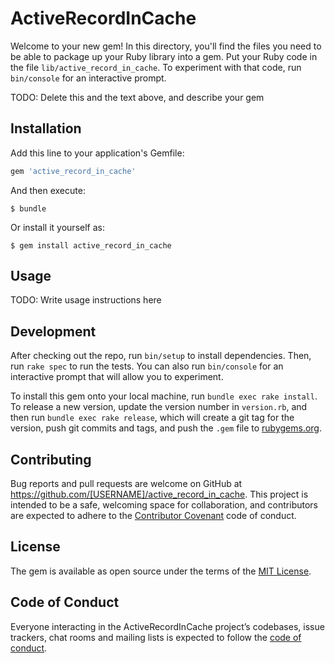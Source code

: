 # ActiveRecordInCache

Welcome to your new gem! In this directory, you'll find the files you need to be able to package up your Ruby library into a gem. Put your Ruby code in the file `lib/active_record_in_cache`. To experiment with that code, run `bin/console` for an interactive prompt.

TODO: Delete this and the text above, and describe your gem

## Installation

Add this line to your application's Gemfile:

```ruby
gem 'active_record_in_cache'
```

And then execute:

    $ bundle

Or install it yourself as:

    $ gem install active_record_in_cache

## Usage

TODO: Write usage instructions here

## Development

After checking out the repo, run `bin/setup` to install dependencies. Then, run `rake spec` to run the tests. You can also run `bin/console` for an interactive prompt that will allow you to experiment.

To install this gem onto your local machine, run `bundle exec rake install`. To release a new version, update the version number in `version.rb`, and then run `bundle exec rake release`, which will create a git tag for the version, push git commits and tags, and push the `.gem` file to [rubygems.org](https://rubygems.org).

## Contributing

Bug reports and pull requests are welcome on GitHub at https://github.com/[USERNAME]/active_record_in_cache. This project is intended to be a safe, welcoming space for collaboration, and contributors are expected to adhere to the [Contributor Covenant](http://contributor-covenant.org) code of conduct.

## License

The gem is available as open source under the terms of the [MIT License](https://opensource.org/licenses/MIT).

## Code of Conduct

Everyone interacting in the ActiveRecordInCache project’s codebases, issue trackers, chat rooms and mailing lists is expected to follow the [code of conduct](https://github.com/[USERNAME]/active_record_in_cache/blob/master/CODE_OF_CONDUCT.md).
